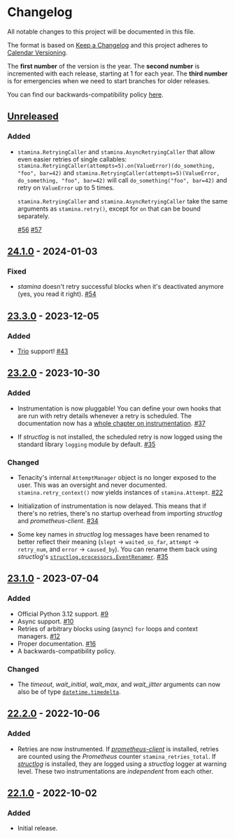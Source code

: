 # Changelog

All notable changes to this project will be documented in this file.

The format is based on [Keep a Changelog](https://keepachangelog.com/en/1.0.0/) and this project adheres to [Calendar Versioning](https://calver.org/).

The **first number** of the version is the year.
The **second number** is incremented with each release, starting at 1 for each year.
The **third number** is for emergencies when we need to start branches for older releases.

You can find our backwards-compatibility policy [here](https://github.com/hynek/stamina/blob/main/.github/SECURITY.md).

<!-- changelog follows -->


## [Unreleased](https://github.com/hynek/stamina/compare/24.1.0...HEAD)

### Added

- `stamina.RetryingCaller` and `stamina.AsyncRetryingCaller` that allow even easier retries of single callables: `stamina.RetryingCaller(attempts=5).on(ValueError)(do_something, "foo", bar=42)` and `stamina.RetryingCaller(attempts=5)(ValueError, do_something, "foo", bar=42)` will call `do_something("foo", bar=42)` and retry on `ValueError` up to 5 times.

  `stamina.RetryingCaller` and `stamina.AsyncRetryingCaller` take the same arguments as `stamina.retry()`, except for `on` that can be bound separately.

  [#56](https://github.com/hynek/stamina/pull/56)
  [#57](https://github.com/hynek/stamina/pull/57)


## [24.1.0](https://github.com/hynek/stamina/compare/23.3.0...24.1.0) - 2024-01-03

### Fixed

- *stamina* doesn't retry successful blocks when it's deactivated anymore (yes, you read it right).
  [#54](https://github.com/hynek/stamina/pull/54)


## [23.3.0](https://github.com/hynek/stamina/compare/23.2.0...23.3.0) - 2023-12-05

### Added

- [Trio](https://trio.readthedocs.io/) support!
  [#43](https://github.com/hynek/stamina/pull/43)


## [23.2.0](https://github.com/hynek/stamina/compare/23.1.0...23.2.0) - 2023-10-30

### Added

- Instrumentation is now pluggable!
  You can define your own hooks that are run with retry details whenever a retry is scheduled.
  The documentation now has a [whole chapter on instrumentation](https://stamina.hynek.me/en/stable/instrumentation.html).
  [#37](https://github.com/hynek/stamina/pull/37)

- If *structlog* is not installed, the scheduled retry is now logged using the standard library `logging` module by default.
  [#35](https://github.com/hynek/stamina/pull/35)


### Changed

- Tenacity's internal `AttemptManager` object is no longer exposed to the user.
  This was an oversight and never documented.
  `stamina.retry_context()` now yields instances of `stamina.Attempt`.
  [#22](https://github.com/hynek/stamina/pull/22)

- Initialization of instrumentation is now delayed.
  This means that if there's no retries, there's no startup overhead from importing *structlog* and *prometheus-client*.
  [#34](https://github.com/hynek/stamina/pull/34)

- Some key names in *structlog* log messages have been renamed to better reflect their meaning (`slept` → `waited_so_far`, `attempt` → `retry_num`, and `error` → `caused_by`).
  You can rename them back using *structlog*'s [`structlog.processors.EventRenamer`](https://www.structlog.org/en/stable/api.html#structlog.processors.EventRenamer).
  [#35](https://github.com/hynek/stamina/pull/35)


## [23.1.0](https://github.com/hynek/stamina/compare/22.2.0...23.1.0) - 2023-07-04

### Added

- Official Python 3.12 support.
  [#9](https://github.com/hynek/stamina/pull/9)
- Async support.
  [#10](https://github.com/hynek/stamina/pull/10)
- Retries of arbitrary blocks using (async) `for` loops and context managers.
  [#12](https://github.com/hynek/stamina/pull/12)
- Proper documentation.
  [#16](https://github.com/hynek/stamina/pull/16)
- A backwards-compatibility policy.


### Changed

- The *timeout*, *wait_initial*, *wait_max*, and *wait_jitter* arguments can now also be of type [`datetime.timedelta`](https://docs.python.org/3/library/datetime.html#datetime.timedelta).


## [22.2.0](https://github.com/hynek/stamina/compare/22.1.0...22.2.0) - 2022-10-06

### Added

- Retries are now instrumented.
  If [*prometheus-client*](https://github.com/prometheus/client_python) is installed, retries are counted using the *Prometheus* counter `stamina_retries_total`.
  If [*structlog*](https://www.structlog.org/) is installed, they are logged using a *structlog* logger at warning level.
  These two instrumentations are *independent* from each other.


## [22.1.0](https://github.com/hynek/stamina/tree/22.1.0) - 2022-10-02

### Added

- Initial release.
